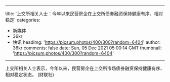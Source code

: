 
---
title: '上交所相关人士：今年以来民营房企在上交所债券融资保持健康有序、相对稳定'
categories: 
 - 新媒体
 - 36kr
 - 快讯
headimg: 'https://picsum.photos/400/300?random=6404'
author: 36kr
comments: false
date: Sun, 05 Dec 2021 05:00:14 GMT
thumbnail: 'https://picsum.photos/400/300?random=6404'
---

<div>   
上交所相关人士表示，今年以来，民营房企在上交所市场债券融资保持健康有序、相对稳定状态。 (财联社)  
</div>
            